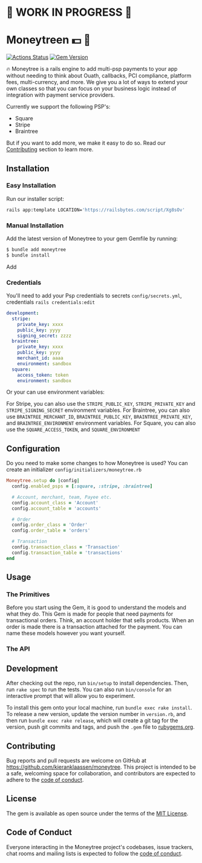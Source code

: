 # 🚧 WORK IN PROGRESS 🚧

# Moneytreen 💵 🌴

[![Actions Status](https://github.com/kieranklaassen/moneytree/workflows/build/badge.svg)](https://github.com/kieranklaassen/moneytree/actions)
[![Gem Version](https://badge.fury.io/rb/moneytree.svg)](https://badge.fury.io/rb/moneytree)

🔥 Moneytree is a rails engine to add multi-psp payments to your app without needing to think about Ouath, callbacks, PCI
compliance, platform fees, multi-currency, and more. We give you a lot of ways to extend your own classes so that you
can focus on your business logic instead of integration with payment service providers.

Currently we support the following PSP's:

- Square
- Stripe
- Braintree

But if you want to add more, we make it easy to do so. Read our
[Contributing](https://github.com/kieranklaassen/moneytree#contributing) section to learn more.

## Installation

### Easy Installation

Run our installer script:

```bash
rails app:template LOCATION='https://railsbytes.com/script/Xg8sOv'
```

### Manual Installation

Add the latest version of Moneytree to your gem Gemfile by running:

```bash
$ bundle add moneytree
$ bundle install
```

Add

### Credentials

You'll need to add your Psp credentials to secrets `config/secrets.yml`, credentials `rails credentials:edit`

```yaml
development:
  stripe:
    private_key: xxxx
    public_key: yyyy
    signing_secret: zzzz
  braintree:
    private_key: xxxx
    public_key: yyyy
    merchant_id: aaaa
    environment: sandbox
  square:
    access_token: token
    environment: sandbox
```

Or your can use environment variables:

For Stripe, you can also use the `STRIPE_PUBLIC_KEY`, `STRIPE_PRIVATE_KEY` and `STRIPE_SIGNING_SECRET` environment
variables. For Braintree, you can also use `BRAINTREE_MERCHANT_ID`, `BRAINTREE_PUBLIC_KEY`, `BRAINTREE_PRIVATE_KEY`, and
`BRAINTREE_ENVIRONMENT` environment variables. For Square, you can also use the `SQUARE_ACCESS_TOKEN`, and
`SQUARE_ENVIRONMENT`

## Configuration

Do you need to make some changes to how Moneytree is used? You can create an initializer
`config/initializers/moneytree.rb`

```ruby
Moneytree.setup do |config|
  config.enabled_psps = [:square, :stripe, :braintree]

  # Account, merchant, team, Payee etc.
  config.account_class = 'Account'
  config.account_table = 'accounts'

  # Order
  config.order_class = 'Order'
  config.order_table = 'orders'

  # Transaction
  config.transaction_class = 'Transaction'
  config.transaction_table = 'transactions'
end
```

## Usage

### The Primitives

Before you start using the Gem, it is good to understand the models and what they do. This Gem is made for people that
need payments for transactional orders. Think, an account holder that sells products. When an order is made there is a
transaction attached for the payment. You can name these models however you want yourself.

### The API

## Development

After checking out the repo, run `bin/setup` to install dependencies. Then, run `rake spec` to run the tests. You can
also run `bin/console` for an interactive prompt that will allow you to experiment.

To install this gem onto your local machine, run `bundle exec rake install`. To release a new version, update the
version number in `version.rb`, and then run `bundle exec rake release`, which will create a git tag for the version,
push git commits and tags, and push the `.gem` file to [rubygems.org](https://rubygems.org).

## Contributing

Bug reports and pull requests are welcome on GitHub at https://github.com/kieranklaassen/moneytree. This project is
intended to be a safe, welcoming space for collaboration, and contributors are expected to adhere to the
[code of conduct](https://github.com/kieranklaassen/moneytree/blob/master/CODE_OF_CONDUCT.md).

## License

The gem is available as open source under the terms of the [MIT License](https://opensource.org/licenses/MIT).

## Code of Conduct

Everyone interacting in the Moneytree project's codebases, issue trackers, chat rooms and mailing lists is expected to
follow the [code of conduct](https://github.com/kieranklaassen/moneytree/blob/master/CODE_OF_CONDUCT.md).

